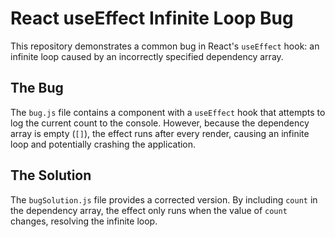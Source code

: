 # React useEffect Infinite Loop Bug

This repository demonstrates a common bug in React's `useEffect` hook: an infinite loop caused by an incorrectly specified dependency array.

## The Bug

The `bug.js` file contains a component with a `useEffect` hook that attempts to log the current count to the console.  However, because the dependency array is empty (`[]`), the effect runs after every render, causing an infinite loop and potentially crashing the application. 

## The Solution

The `bugSolution.js` file provides a corrected version. By including `count` in the dependency array, the effect only runs when the value of `count` changes, resolving the infinite loop.